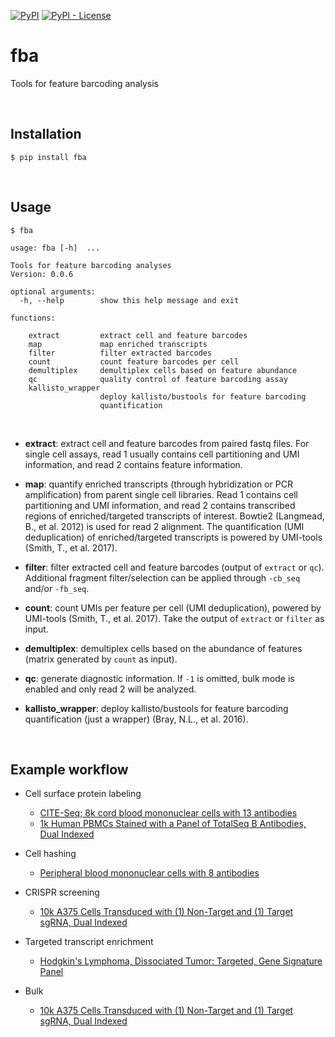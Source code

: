 
[![PyPI](https://img.shields.io/pypi/v/fba?logo=pypi&style=flat-square)](https://pypi.org/project/fba/) [![PyPI - License](https://img.shields.io/pypi/l/fba?style=flat-square)](https://github.com/jlduan/fba/blob/master/LICENSE)

# fba

Tools for feature barcoding analysis

<br>

## Installation

```shell
$ pip install fba
```

<br>

## Usage

```
$ fba

usage: fba [-h]  ...

Tools for feature barcoding analyses
Version: 0.0.6

optional arguments:
  -h, --help        show this help message and exit

functions:

    extract         extract cell and feature barcodes
    map             map enriched transcripts
    filter          filter extracted barcodes
    count           count feature barcodes per cell
    demultiplex     demultiplex cells based on feature abundance
    qc              quality control of feature barcoding assay
    kallisto_wrapper
                    deploy kallisto/bustools for feature barcoding
                    quantification
```

<br>

- __extract__: extract cell and feature barcodes from paired fastq files. For single cell assays, read 1 usually contains cell partitioning and UMI information, and read 2 contains feature information.

- __map__: quantify enriched transcripts (through hybridization or PCR amplification) from parent single cell libraries. Read 1 contains cell partitioning and UMI information, and read 2 contains transcribed regions of enriched/targeted transcripts of interest. Bowtie2 (Langmead, B., et al. 2012) is used for read 2 alignment. The quantification (UMI deduplication) of enriched/targeted transcripts is powered by UMI-tools (Smith, T., et al. 2017).

- __filter__: filter extracted cell and feature barcodes (output of `extract` or `qc`). Additional fragment filter/selection can be applied through `-cb_seq` and/or `-fb_seq`.

- __count__: count UMIs per feature per cell (UMI deduplication), powered by UMI-tools (Smith, T., et al. 2017). Take the output of `extract` or `filter` as input.

- __demultiplex__: demultiplex cells based on the abundance of features (matrix generated by `count` as input).

- __qc__: generate diagnostic information. If `-1` is omitted, bulk mode is enabled and only read 2 will be analyzed.

- __kallisto_wrapper__: deploy kallisto/bustools for feature barcoding quantification (just a wrapper) (Bray, N.L., et al. 2016).


<br>

## Example workflow

- Cell surface protein labeling
    - [CITE-Seq; 8k cord blood mononuclear cells with 13 antibodies](https://github.com/jlduan/fba/blob/master/examples/cell_surface_protein_labeling/PRJNA393315/tutorial.md)
    - [1k Human PBMCs Stained with a Panel of TotalSeq B Antibodies, Dual Indexed](https://github.com/jlduan/fba/blob/master/examples/cell_surface_protein_labeling/SC3_v3_NextGem_DI_PBMC_CSP_1K/tutorial.md)

- Cell hashing
    - [Peripheral blood mononuclear cells with 8 antibodies](https://github.com/jlduan/fba/blob/master/examples/cell_hashing/PRJNA423077/tutorial.md)

- CRISPR screening
    - [10k A375 Cells Transduced with (1) Non-Target and (1) Target sgRNA, Dual Indexed](https://github.com/jlduan/fba/blob/master/examples/crispr_screening/SC3_v3_NextGem_DI_CRISPR_10K/tutorial.md)

- Targeted transcript enrichment
    - [Hodgkin's Lymphoma, Dissociated Tumor: Targeted, Gene Signature Panel](https://github.com/jlduan/fba/blob/master/examples/targeted_transcript_enrichment/Targeted_NGSC3_DI_HodgkinsLymphoma_GeneSignature/tutorial.md)

- Bulk
    - [10k A375 Cells Transduced with (1) Non-Target and (1) Target sgRNA, Dual Indexed](https://github.com/jlduan/fba/blob/master/examples/bulk/SC3_v3_NextGem_DI_CRISPR_10K/tutorial.md)

<br>

